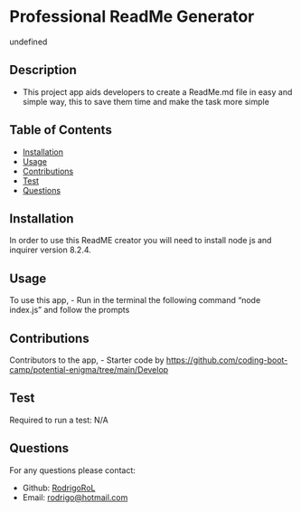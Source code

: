 # Professional ReadMe Generator

undefined
  
## Description
  - This project app aids developers to create a ReadMe.md file in easy and simple way, this to save them time and make the task more simple

  ## Table of Contents
  * [Installation](#installation)
  * [Usage](#usage)
  * [Contributions](#contributions)
  * [Test](#test)
  * [Questions](#questions)

  ## Installation
  In order to use this ReadME creator you will need to install node js and inquirer version 8.2.4.

  ## Usage
  To use this app, - Run in the terminal the following command “node index.js” and follow the prompts

  ## Contributions
  Contributors to the app, - Starter code by https://github.com/coding-boot-camp/potential-enigma/tree/main/Develop

  ## Test
  Required to run a test: N/A

  ## Questions
  For any questions please contact:
  * Github: [RodrigoRoL](https://github.com/RodrigoRoL/)
  * Email: rodrigo@hotmail.com

